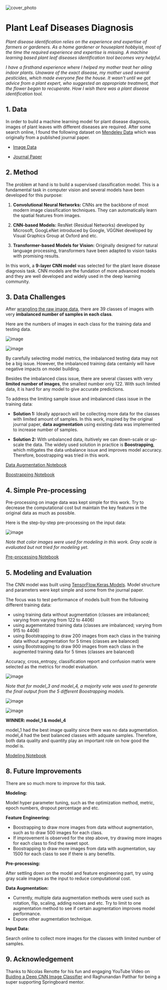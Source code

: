 ![cover_photo](https://hips.hearstapps.com/hmg-prod/images/indoor-plants-1-64f051a37d451.jpg?crop=1xw:0.9xh;center,top&resize=1200:*)
# Plant Leaf Diseases Diagnosis

*Plant disease identification relies on the experience and expertise of farmers or gardeners. As a home gardener or houseplant hobbyist, most of the time the required experience and expertise is missing. A machine learning based plant leaf diseases identification tool becomes very helpful.*

*I have a firsthand experience where I helped my mother treat her ailing indoor plants. Unaware of the exact disease, my mother used several pesticides, which made everyone flee the house. It wasn't until we got advice from a plant expert, who suggested an appropriate treatment, that the flower began to recuperate. How I wish there was a plant disease identification tool.*

## 1. Data

In order to build a machine learning model for plant disease diagnosis, images of plant leaves with different diseases are required. After some search online, I found the following dataset on [Mendeley Data](https://data.mendeley.com/research-data/?) which was originally from a published journal paper.

* [Image Data](https://data.mendeley.com/datasets/tywbtsjrjv/1)

* [Journal Paper](https://www.sciencedirect.com/science/article/abs/pii/S0045790619300023?via%3Dihub)

## 2. Method

The problem at hand is to build a supervised classification model. This is a fundamental task in computer vision and several models have been developed for this purpose:

1. **Convolutional Neural Networks:** CNNs are the backbone of most modern image classification techniques. They can automatically learn the spatial features from images.

2. **CNN-based Models:** ResNet (Residual Networks) developed by Microsoft, GoogLeNet introduced by Google, VGGNet developed by Visual Graphics Group at Oxford and etc.

3. **Transformer-based Models for Vision:** Originally designed for natural language processing, transformers have been adapted to vision tasks with promising results.

In this work, a **9-layer CNN model** was selected for the plant leave disease diagnosis task. CNN models are the fundation of more advanced models and they are well developed and widely used in the deep learning community. 

## 3. Data Challenges

After [wrangling the raw image data](https://github.com/wangtuguahhh/Capstone_2/blob/c367d1c0ef0730e7326bac6507f3ec7a4319484d/notebook/Capstone2_01_Data_Wrangling.ipynb), there are 39 classes of images with very **imbalanced number of samples in each class**. 

Here are the numbers of images in each class for the training data and testing data.

![image](https://github.com/wangtuguahhh/Capstone_2/assets/130683390/6ad33ab4-35af-43a9-adee-5d895a9d5549)

![image](https://github.com/wangtuguahhh/Capstone_2/assets/130683390/27582da8-5c1f-4cb0-b701-c1607478e387)

By carefully selecting model metrics, the imbalanced testing data may not be a big issue. However, the imbalanced training data centainly will have negative impacts on model building.

Besides the imbalanced class issue, there are several classes with very **limited number of images**, the smallest number only 122. With such limited data, it is hard for any model to give accurate predictions.

To address the limiting sample issue and imbalanced class issue in the training data:
* **Solution 1:** Ideally appraoch will be collecting more data for the classes with limited amount of samples. In this work, inspired by the original journal paper, **data augmentation** using existing data was implemented to increase number of samples.

* **Solution 2:** With unbalanced data, ituitively we can down-scale or up-scale the data. The widely used solution in practice is **Boostrapping**, which mitigates the data unbalance issue and improves model accuracy. Therefore, boostrapping was tried in this work. 

[Data Augmentation Notebook](https://github.com/wangtuguahhh/Capstone_2/blob/c367d1c0ef0730e7326bac6507f3ec7a4319484d/notebook/Capstone2_01_Data_Wrangling.ipynb)

[Boostrapping Notebook](https://github.com/wangtuguahhh/Capstone_2/blob/c367d1c0ef0730e7326bac6507f3ec7a4319484d/notebook/Capstone2_03_Feature_Engineering.ipynb)

## 4. Simple Pre-processing

Pre-processing on image data was kept simple for this work. Try to decrease the computational cost but maintain the key features in the original data as much as possible.

Here is the step-by-step pre-processing on the input data:

![image](https://github.com/wangtuguahhh/Capstone_2/assets/130683390/0e9f2bdf-2109-4f67-ab8d-be8b8f61e7c3)

*Note that color images were used for modeling in this work. Gray scale is evaluated but not tried for modeling yet.*

[Pre-processing Notebook](https://github.com/wangtuguahhh/Capstone_2/blob/c367d1c0ef0730e7326bac6507f3ec7a4319484d/notebook/Capstone2_02_Data_Preprocessing_EDA.ipynb)

## 5. Modeling and Evaluation

The CNN model was built using [TensorFlow.Keras.Models](https://www.tensorflow.org/api_docs/python/tf/keras/Sequential). Model structure and parameters were kept simple and some from the journal paper. 

The focus was to test performance of models built from the following different training data:
* using training data without augmentation (classes are imbalanced; varying from varying from 122 to 4406)
* using augementated training data (classes are imbalanced; varying from 915 to 4406)
* using Bootstrapping to draw 200 images from each class in the training data without augmentation for 5 times (classes are balanced)
* using Bootstrapping to draw 900 images from each class in the augmented training data for 5 times (classes are balanced)

Accuracy, cross_entropy, classification report and confusion matrix were selected as the metrics for model evaluation.

![image](https://github.com/wangtuguahhh/Capstone_2/assets/130683390/04ceb56b-48cf-4c4f-9b41-a74ab6fb091d)

*Note that for model_3 and model_4, a majority vote was used to generate the final output from the 5 different Boostrapping models.*

![image](https://github.com/wangtuguahhh/Capstone_2/assets/130683390/836ffe05-2be7-4395-b107-d4bb01fa63d3)

![image](https://github.com/wangtuguahhh/Capstone_2/assets/130683390/c6a88b2b-9a40-4ebc-9b27-9042b11b0fa0)

**WINNER: model_1 & model_4**

model_1 had the best image quality since there was no data augmentation. model_4 had the best balanced classes with adquate samples. Therefore, both data quality and quantity play an important role on how good the model is.

[Modeling Notebook](https://github.com/wangtuguahhh/Capstone_2/blob/c367d1c0ef0730e7326bac6507f3ec7a4319484d/notebook/Capstone2_04_Modeling.ipynb)


## 8. Future Improvements

There are so much more to improve for this task. 

**Modeling:**

Model hyper parameter tuning, such as the optimization method, metric, epoch numbers, dropout percentage and etc.

**Feature Engineering:**

* Boostrapping to draw more images from data without augmentation, such as to draw 500 images for each class.
* If improvement is observed for the step above, try drawing more images for each class to find the sweet spot.
* Boostrapping to draw more images from data with augmentation, say 1500 for each class to see if there is any benefits.

**Pre-processing:**

After settling down on the model and feature engineering part, try using gray scale images as the input to reduce computational cost.

**Data Augmentation:**

* Currently, multiple data augmentation methods were used such as rotation, flip, scaling, adding noises and etc. Try to limit to one augmentation method to see if certain augmentation improves model performance.
* Expore other augmentation technique.

**Input Data:**

Search online to collect more images for the classes with limited number of samples.

## 9. Acknowledgement

Thanks to Nicolas Renotte for his fun and engaging YouTube Video on [Buiding a Deep CNN Image Classifier](https://youtu.be/jztwpsIzEGc?si=jloqKAHLX2557qRR) and Raghunandan Patthar for being a super supporting Springboard mentor.





